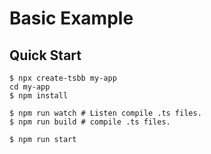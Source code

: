 Basic Example
===

## Quick Start

```shell
$ npx create-tsbb my-app 
cd my-app
$ npm install

$ npm run watch # Listen compile .ts files.
$ npm run build # compile .ts files.

$ npm run start
```
